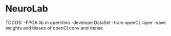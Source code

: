 # NeuroLab

TODOS:
-FPGA lib in openVino
-develope DataSet
-train openCL layer
-save weights and biases of openCl conv and dense



